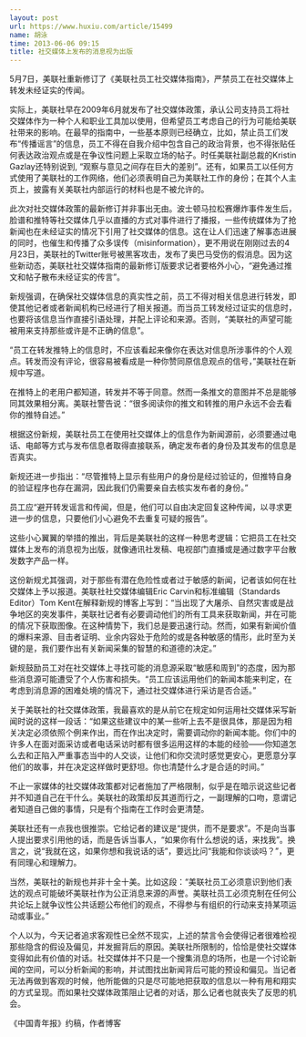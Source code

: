 ```yaml
---
layout: post
url: https://www.huxiu.com/article/15499
name: 胡泳
time: 2013-06-06 09:15
title: 社交媒体上发布的消息视为出版
---
```

5月7日，美联社重新修订了《美联社员工社交媒体指南》，严禁员工在社交媒体上转发未经证实的传闻。

实际上，美联社早在2009年6月就发布了社交媒体政策，承认公司支持员工将社交媒体作为一种个人和职业工具加以使用，但希望员工考虑自己的行为可能给美联社带来的影响。在最早的指南中，一些基本原则已经确立，比如，禁止员工们发布“传播谣言”的信息，员工不得在自我介绍中包含自己的政治背景，也不得张贴任何表达政治观点或是在争议性问题上采取立场的帖子。时任美联社副总裁的Kristin Gazlay还特别说到, “观察与意见之间存在巨大的差别”。还有，如果员工以任何方式使用了美联社的工作网络，他们必须表明自己为美联社工作的身份；在其个人主页上，披露有关美联社内部运行的材料也是不被允许的。

此次对社交媒体政策的最新修订并非事出无由。波士顿马拉松赛爆炸事件发生后，脸谱和推特等社交媒体几乎以直播的方式对事件进行了播报，一些传统媒体为了抢新闻也在未经证实的情况下引用了社交媒体的信息。这在让人们迅速了解事态进展的同时，也催生和传播了众多误传（misinformation），更不用说在刚刚过去的4月23日，美联社的Twitter账号被黑客攻击，发布了奥巴马受伤的假消息。因为这些新动态，美联社社交媒体指南的最新修订版要求记者要格外小心，“避免通过推文和帖子散布未经证实的传言”。

新规强调，在确保社交媒体信息的真实性之前，员工不得对相关信息进行转发，即使其他记者或者新闻机构已经进行了相关报道。而当员工转发经过证实的信息时，也要将该信息当作直接引语处理，并配上评论和来源。否则，“美联社的声望可能被用来支持那些或许是不正确的信息”。

“员工在转发推特上的信息时，不应该看起来像你在表达对信息所涉事件的个人观点。转发而没有评论，很容易被看成是一种你赞同原信息观点的信号，”美联社在新规中写道。

在推特上的老用户都知道，转发并不等于同意。然而一条推文的意图并不总是能够同其效果相分离。美联社警告说：“很多阅读你的推文和转推的用户永远不会去看你的推特自述。”

根据这份新规，美联社员工在使用社交媒体上的信息作为新闻源前，必须要通过电话、电邮等方式与发布信息者取得直接联系，确定发布者的身份及其发布的信息是否真实。

新规还进一步指出：“尽管推特上显示有些用户的身份是经过验证的，但推特自身的验证程序也存在漏洞，因此我们仍需要亲自去核实发布者的身份。”

员工应“避开转发谣言和传闻，但是，他们可以自由决定回复这种传闻，以寻求更进一步的信息，只要他们小心避免不去重复可疑的报告”。

这些小心翼翼的举措的推出，背后是美联社的这样一种思考逻辑：它把员工在社交媒体上发布的消息视为出版，就像通讯社发稿、电视部门直播或是通过数字平台散发数字产品一样。

这份新规尤其强调，对于那些有潜在危险性或者过于敏感的新闻，记者该如何在社交媒体上予以报道。美联社社交媒体编辑Eric Carvin和标准编辑（Standards Editor）Tom Kent在解释新规的博客上写到：“当出现了大屠杀、自然灾害或是战争地区的突发事件，美联社记者有必要调动他们的所有工具来获取新闻，并在可能的情况下获取图像。在这种情势下，我们总是要迅速行动。然而，如果有新闻价值的爆料来源、目击者证明、业余内容处于危险的或是各种敏感的情形，此时至为关键的是，我们要作出有关新闻采集的智慧的和道德的决定。”

新规鼓励员工对在社交媒体上寻找可能的消息源采取“敏感和周到”的态度，因为那些消息源可能遭受了个人伤害和损失。“员工应该运用他们的新闻本能来判定，在考虑到消息源的困难处境的情况下，通过社交媒体进行采访是否合适。”

关于美联社的社交媒体政策，我最喜欢的是从前它在规定如何运用社交媒体采写新闻时说的这样一段话：“如果这些建议中的某一些听上去不是很具体，那是因为相关决定必须依照个例来作出，而在作出决定时，需要调动你的新闻本能。你们中的许多人在面对面采访或者电话采访时都有很多运用这样的本能的经验——你知道怎么去和正陷入严重事态当中的人交谈，让他们和你交流时感觉更安心，更愿意分享他们的故事，并在决定这样做时更舒坦。你也清楚什么才是合适的时间。”

不止一家媒体的社交媒体政策都对记者施加了严格限制，似乎是在暗示说这些记者并不知道自己在干什么。美联社的政策却反其道而行之，一副理解的口吻，意谓记者知道自己做的事情，只是有个指南在工作时会更清楚。

美联社还有一点我也很推崇。它给记者的建议是“提供，而不是要求”。不是向当事人提出要求引用他的话，而是告诉当事人，“如果你有什么想说的话，来找我”。换言之，说“我就在这，如果你想和我说话的话”，要远比问“我能和你谈谈吗？”，更有同理心和理解力。

当然，美联社的新规也并非十全十美。比如这段：“美联社员工必须意识到他们表达的观点可能破坏美联社作为公正消息来源的声誉。美联社员工必须克制在任何公共论坛上就争议性公共话题公布他们的观点，不得参与有组织的行动来支持某项运动或事业。”

个人以为，今天记者追求客观性已全然不现实，上述的禁言令会使得记者很难检视那些隐含的假设及偏见，并发掘背后的原因。美联社所限制的，恰恰是使社交媒体变得如此有价值的对话。社交媒体并不只是一个搜集消息的场所，也是一个讨论新闻的空间，可以分析新闻的影响，并试图找出新闻背后可能的预设和偏见。当记者无法再做到客观的时候，他所能做的只是尽可能地把获取的信息以一种有用和翔实的方式呈现。而如果社交媒体政策阻止记者的对话，那么记者也就丧失了反思的机会。

《中国青年报》约稿，作者博客

